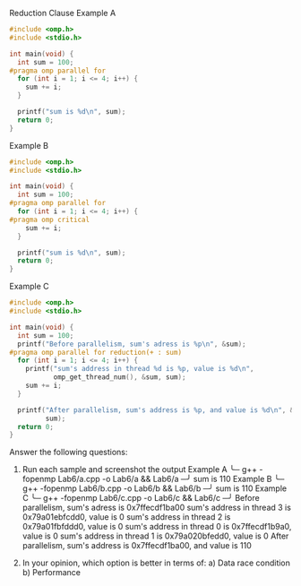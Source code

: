 Reduction Clause
Example A

```cpp
#include <omp.h>
#include <stdio.h>

int main(void) {
  int sum = 100;
#pragma omp parallel for
  for (int i = 1; i <= 4; i++) {
    sum += i;
  }

  printf("sum is %d\n", sum);
  return 0;
}
```

Example B

```cpp
#include <omp.h>
#include <stdio.h>

int main(void) {
  int sum = 100;
#pragma omp parallel for
  for (int i = 1; i <= 4; i++) {
#pragma omp critical
    sum += i;
  }

  printf("sum is %d\n", sum);
  return 0;
}
```

Example C

```cpp
#include <omp.h>
#include <stdio.h>

int main(void) {
  int sum = 100;
  printf("Before parallelism, sum's adress is %p\n", &sum);
#pragma omp parallel for reduction(+ : sum)
  for (int i = 1; i <= 4; i++) {
    printf("sum's address in thread %d is %p, value is %d\n",
           omp_get_thread_num(), &sum, sum);
    sum += i;
  }

  printf("After parallelism, sum's address is %p, and value is %d\n", &sum,
         sum);
  return 0;
}
```

Answer the following questions:

1. Run each sample and screenshot the output
Example A
╰─ g++ -fopenmp Lab6/a.cpp -o Lab6/a && Lab6/a                                                        ─╯
sum is 110
Example B
╰─ g++ -fopenmp Lab6/b.cpp -o Lab6/b && Lab6/b                                                        ─╯
sum is 110
Example C
╰─ g++ -fopenmp Lab6/c.cpp -o Lab6/c && Lab6/c                                                        ─╯
Before parallelism, sum's adress is 0x7ffecdf1ba00
sum's address in thread 3 is 0x79a01ebfcdd0, value is 0
sum's address in thread 2 is 0x79a01fbfddd0, value is 0
sum's address in thread 0 is 0x7ffecdf1b9a0, value is 0
sum's address in thread 1 is 0x79a020bfedd0, value is 0
After parallelism, sum's address is 0x7ffecdf1ba00, and value is 110

2. In your opinion, which option is better in terms of:
   a) Data race condition
   b) Performance
